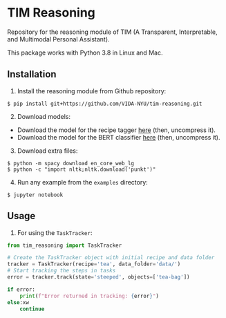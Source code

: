 # TIM Reasoning

Repository for the reasoning module of TIM (A Transparent, Interpretable, and Multimodal Personal Assistant).

This package works with Python 3.8 in Linux and Mac.

## Installation

1. Install the reasoning module from Github repository:
```
$ pip install git+https://github.com/VIDA-NYU/tim-reasoning.git
```

2. Download models:

- Download the model for the recipe tagger [here](https://drive.google.com/file/d/1aYSlngadawRTKuIkd1FtMvrMBfenqPLH/view?usp=sharing) 
(then, uncompress it).
- Download the model for the BERT classifier [here](https://drive.google.com/file/d/1RsXbLrIubPTAbgP3NEAB73LMcAKDV3oE/view?usp=sharing) 
(then, uncompress it).

3. Download extra files:
```
$ python -m spacy download en_core_web_lg
$ python -c "import nltk;nltk.download('punkt')"
```

4. Run any example from the `examples` directory:
```
$ jupyter notebook
```

## Usage

1. For using the `TaskTracker`:

```py
from tim_reasoning import TaskTracker

# Create the TaskTracker object with initial recipe and data folder
tracker = TaskTracker(recipe='tea', data_folder='data/')
# Start tracking the steps in tasks
error = tracker.track(state='steeped', objects=['tea-bag'])

if error:
    print(f"Error returned in tracking: {error}")
else:xw
    continue
```